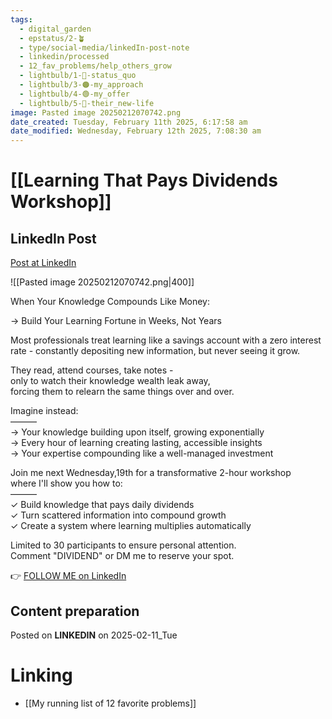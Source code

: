 ```yaml
---
tags:
  - digital_garden
  - epstatus/2-🪴
  - type/social-media/linkedIn-post-note
  - linkedin/processed
  - 12_fav_problems/help_others_grow
  - lightbulb/1-🔴-status_quo
  - lightbulb/3-🟠-my_approach
  - lightbulb/4-🟢-my_offer
  - lightbulb/5-🔵-their_new-life
image: Pasted image 20250212070742.png
date_created: Tuesday, February 11th 2025, 6:17:58 am
date_modified: Wednesday, February 12th 2025, 7:08:30 am
---
```

# [[Learning That Pays Dividends Workshop]]
## LinkedIn Post
[Post at LinkedIn](https://www.linkedin.com/posts/sebastiankamilli_when-your-knowledge-compounds-like-money-activity-7294973458520657922-60df?utm_source=share&utm_medium=member_desktop&rcm=ACoAAA1M1pkBgWCYPhT45EpfLiHzViQqRWNCIv4)
  
![[Pasted image 20250212070742.png|400]]

When Your Knowledge Compounds Like Money:  
  
→ Build Your Learning Fortune in Weeks, Not Years  
  
Most professionals treat learning like a savings account with a zero interest rate - constantly depositing new information, but never seeing it grow.  
  
They read, attend courses, take notes -  
only to watch their knowledge wealth leak away,  
forcing them to relearn the same things over and over.  
  
Imagine instead:  
———  
→ Your knowledge building upon itself, growing exponentially  
→ Every hour of learning creating lasting, accessible insights  
→ Your expertise compounding like a well-managed investment  
  
Join me next Wednesday,19th for a transformative 2-hour workshop  
where I'll show you how to:  
———  
✓ Build knowledge that pays daily dividends  
✓ Turn scattered information into compound growth  
✓ Create a system where learning multiplies automatically  
  
Limited to 30 participants to ensure personal attention.  
Comment "DIVIDEND" or DM me to reserve your spot.

👉 [FOLLOW ME on LinkedIn](https://www.linkedin.com/comm/mynetwork/discovery-see-all?usecase=PEOPLE_FOLLOWS&followMember=sebastiankamilli)

## Content preparation

Posted on **LINKEDIN** on 2025-02-11_Tue
# Linking
+ [[My running list of 12 favorite problems]]